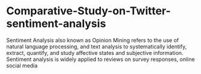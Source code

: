 # Comparative-Study-on-Twitter-sentiment-analysis
Sentiment Analysis also known as Opinion Mining refers to the use of natural language processing, and text analysis to systematically identify, extract, quantify, and study affective states and subjective information. Sentiment analysis is widely applied to reviews on survey responses, online social media
